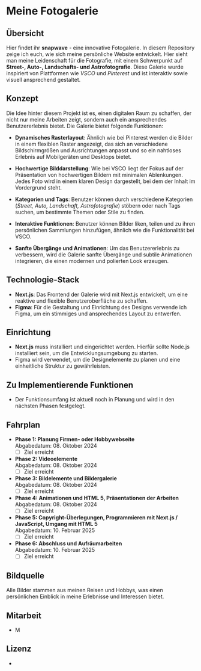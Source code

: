 # Meine Fotogalerie

## Übersicht

Hier findet ihr **snapwave** - eine innovative Fotogalerie. In diesem Repository zeige ich euch, wie sich meine persönliche Website entwickelt. Hier sieht man meine Leidenschaft für die Fotografie, mit einem Schwerpunkt auf **Street-, Auto-, Landschafts- und Astrofotografie**. Diese Galerie wurde inspiriert von Plattformen wie *VSCO* und *Pinterest* und ist interaktiv sowie visuell ansprechend gestaltet.

## Konzept

Die Idee hinter diesem Projekt ist es, einen digitalen Raum zu schaffen, der nicht nur meine Arbeiten zeigt, sondern auch ein ansprechendes Benutzererlebnis bietet. Die Galerie bietet folgende Funktionen:

- **Dynamisches Rasterlayout**: Ähnlich wie bei Pinterest werden die Bilder in einem flexiblen Raster angezeigt, das sich an verschiedene Bildschirmgrößen und Ausrichtungen anpasst und so ein nahtloses Erlebnis auf Mobilgeräten und Desktops bietet.

- **Hochwertige Bilddarstellung**: Wie bei VSCO liegt der Fokus auf der Präsentation von hochwertigen Bildern mit minimalen Ablenkungen. Jedes Foto wird in einem klaren Design dargestellt, bei dem der Inhalt im Vordergrund steht.

- **Kategorien und Tags**: Benutzer können durch verschiedene Kategorien (*Street, Auto, Landschaft, Astrofotografie*) stöbern oder nach Tags suchen, um bestimmte Themen oder Stile zu finden.

- **Interaktive Funktionen**: Benutzer können Bilder liken, teilen und zu ihren persönlichen Sammlungen hinzufügen, ähnlich wie die Funktionalität bei VSCO.

- **Sanfte Übergänge und Animationen**: Um das Benutzererlebnis zu verbessern, wird die Galerie sanfte Übergänge und subtile Animationen integrieren, die einen modernen und polierten Look erzeugen.

## Technologie-Stack

- **Next.js**: Das Frontend der Galerie wird mit Next.js entwickelt, um eine reaktive und flexible Benutzeroberfläche zu schaffen.
- **Figma**: Für die Gestaltung und Einrichtung des Designs verwende ich Figma, um ein stimmiges und ansprechendes Layout zu entwerfen.

## Einrichtung

- **Next.js** muss installiert und eingerichtet werden. Hierfür sollte Node.js installiert sein, um die Entwicklungsumgebung zu starten.
- Figma wird verwendet, um die Designelemente zu planen und eine einheitliche Struktur zu gewährleisten.

## Zu Implementierende Funktionen

- Der Funktionsumfang ist aktuell noch in Planung und wird in den nächsten Phasen festgelegt.

## Fahrplan

- **Phase 1: Planung Firmen- oder Hobbywebseite**  
  Abgabedatum: 08. Oktober 2024  
  - [ ] Ziel erreicht

- **Phase 2: Videoelemente**  
  Abgabedatum: 08. Oktober 2024  
  - [ ] Ziel erreicht

- **Phase 3: Bildelemente und Bildergalerie**  
  Abgabedatum: 08. Oktober 2024  
  - [ ] Ziel erreicht

- **Phase 4: Animationen und HTML 5, Präsentationen der Arbeiten**  
  Abgabedatum: 08. Oktober 2024  
  - [ ] Ziel erreicht

- **Phase 5: Copyright-Überlegungen, Programmieren mit Next.js / JavaScript, Umgang mit HTML 5**  
  Abgabedatum: 10. Februar 2025  
  - [ ] Ziel erreicht

- **Phase 6: Abschluss und Aufräumarbeiten**  
  Abgabedatum: 10. Februar 2025  
  - [ ] Ziel erreicht

## Bildquelle

Alle Bilder stammen aus meinen Reisen und Hobbys, was einen persönlichen Einblick in meine Erlebnisse und Interessen bietet.

## Mitarbeit

- M

## Lizenz

- 
